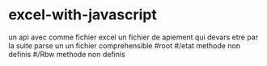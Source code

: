 # excel-with-javascript
un api avec comme fichier excel un fichier de apiement qui devars etre par la suite parse un un fichier comprehensible
#root 
#/etat
methode non definis 
#/Rbw
methode non definis


